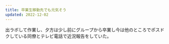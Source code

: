 ```yaml
---
title: 卒業生移動先でも元気そう
updated: 2022-12-02
---
```


出ラボして作業し、夕方は少し前にグループから卒業し今は他のところでポスドクしている同僚とテレビ電話で近況報告をしていた。
